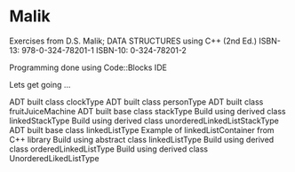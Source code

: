 # Malik

Exercises from D.S. Malik; DATA STRUCTURES using C++ (2nd Ed.)
ISBN-13: 978-0-324-78201-1
ISBN-10: 0-324-78201-2

Programming done using Code::Blocks IDE

Lets get going ...

ADT built class clockType
ADT built class personType 
ADT built class fruitJuiceMachine
ADT built base class stackType
Build using derived class linkedStackType
Build using derived class unorderedLinkedListStackType
ADT built base class linkedListType
Example of linkedListContainer from C++ library <list>
Build using abstract class linkedListType
Build using derived class orderedLinkedListType
Build using derived class UnorderedLikedListType
